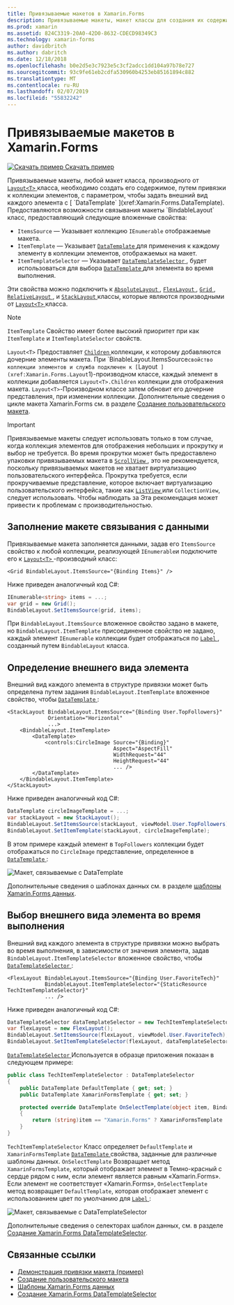 ```yaml
---
title: Привязываемые макетов в Xamarin.Forms
description: Привязываемые макеты, макет классы для создания их содержимого путем привязки к коллекции элементов, с параметром, чтобы задать внешний вид каждого элемента с помощью DataTemplate.
ms.prod: xamarin
ms.assetid: 824C3319-20A0-42D0-8632-CDECD98349C3
ms.technology: xamarin-forms
author: davidbritch
ms.author: dabritch
ms.date: 12/18/2018
ms.openlocfilehash: b0e2d5e3c7923e5c3cf2adcc1dd104a97b78e727
ms.sourcegitcommit: 93c9fe61eb2cdfa530960b4253eb85161894c882
ms.translationtype: MT
ms.contentlocale: ru-RU
ms.lasthandoff: 02/07/2019
ms.locfileid: "55832242"
---
```

# <a name="bindable-layouts-in-xamarinforms"></a>Привязываемые макетов в Xamarin.Forms

[![Скачать пример](~/media/shared/download.png) Скачать пример](https://developer.xamarin.com/samples/xamarin-forms/UserInterface/BindableLayouts/)

Привязываемые макеты, любой макет класса, производного от [ `Layout<T>` ](xref:Xamarin.Forms.Layout`1) класса, необходимо создать его содержимое, путем привязки к коллекции элементов, с параметром, чтобы задать внешний вид каждого элемента с [ `DataTemplate` ](xref:Xamarin.Forms.DataTemplate). Предоставляются возможности связывания макеты `BindableLayout` класс, предоставляющий следующие вложенные свойства:

- `ItemsSource` — Указывает коллекцию `IEnumerable` отображаемые макета.
- `ItemTemplate` — Указывает [ `DataTemplate` ](xref:Xamarin.Forms.DataTemplate) для применения к каждому элементу в коллекции элементов, отображаемых на макет.
- `ItemTemplateSelector` — Указывает [ `DataTemplateSelector` ](xref:Xamarin.Forms.DataTemplateSelector) , будет использоваться для выбора [ `DataTemplate` ](xref:Xamarin.Forms.DataTemplate) для элемента во время выполнения.

Эти свойства можно подключить к [ `AbsoluteLayout` ](xref:Xamarin.Forms.AbsoluteLayout), [ `FlexLayout` ](xref:Xamarin.Forms.FlexLayout), [ `Grid` ](xref:Xamarin.Forms.Grid), [ `RelativeLayout` ](xref:Xamarin.Forms.RelativeLayout) , и [ `StackLayout` ](xref:Xamarin.Forms.StackLayout) классы, которые являются производными от [ `Layout<T>` ](xref:Xamarin.Forms.Layout`1) класса.

> [!NOTE]
> `ItemTemplate` Свойство имеет более высокий приоритет при как `ItemTemplate` и `ItemTemplateSelector` свойств.

`Layout<T>` Предоставляет [ `Children` ](xref:Xamarin.Forms.Layout`1.Children) коллекции, к которому добавляются дочерние элементы макета. При `BinableLayout.ItemsSource` свойство коллекции элементов и служба подключен к [ `Layout<T>` ](xref:Xamarin.Forms.Layout`1)-производном классе, каждый элемент в коллекции добавляется `Layout<T>.Children` коллекции для отображения макета. `Layout<T>`-Производном классе затем обновит его дочерние представления, при изменении коллекции. Дополнительные сведения о цикле макета Xamarin.Forms см. в разделе [Создание пользовательского макета](~/xamarin-forms/user-interface/layouts/custom.md).

> [!IMPORTANT]
> Привязываемые макеты следует использовать только в том случае, когда коллекция элементов для отображения небольших и прокрутку и выбор не требуется. Во время прокрутки может быть предоставлено упаковки привязываемых макета в [ `ScrollView` ](xref:Xamarin.Forms.ScrollView), это не рекомендуется, поскольку привязываемых макетов не хватает виртуализацию пользовательского интерфейса. Прокрутка требуется, если прокручиваемые представление, которое включает виртуализацию пользовательского интерфейса, такие как [ `ListView` ](xref:Xamarin.Forms.ListView) или `CollectionView`, следует использовать. Чтобы наблюдать за Эта рекомендация может привести к проблемам с производительностью.

## <a name="populating-a-bindable-layout-with-data"></a>Заполнение макете связывания с данными

Привязываемые макета заполняется данными, задав его `ItemsSource` свойство к любой коллекции, реализующей `IEnumerable`и подключите его к [ `Layout<T>` ](xref:Xamarin.Forms.Layout`1)-производный класс:

```xaml
<Grid BindableLayout.ItemsSource="{Binding Items}" />
```

Ниже приведен аналогичный код C#:

```csharp
IEnumerable<string> items = ...;
var grid = new Grid();
BindableLayout.SetItemsSource(grid, items);
```

При `BindableLayout.ItemsSource` вложенное свойство задано в макете, но `BindableLayout.ItemTemplate` присоединенное свойство не задано, каждый элемент `IEnumerable` коллекции будет отображаться по [ `Label` ](xref:Xamarin.Forms.Label) , созданный путем `BindableLayout` класса.

## <a name="defining-item-appearance"></a>Определение внешнего вида элемента

Внешний вид каждого элемента в структуре привязки может быть определена путем задания `BindableLayout.ItemTemplate` вложенное свойство, чтобы [ `DataTemplate` ](xref:Xamarin.Forms.DataTemplate):

```xaml
<StackLayout BindableLayout.ItemsSource="{Binding User.TopFollowers}"
             Orientation="Horizontal"
             ...>
    <BindableLayout.ItemTemplate>
        <DataTemplate>
            <controls:CircleImage Source="{Binding}"
                                  Aspect="AspectFill"
                                  WidthRequest="44"
                                  HeightRequest="44"
                                  ... />
        </DataTemplate>
    </BindableLayout.ItemTemplate>
</StackLayout>
```

Ниже приведен аналогичный код C#:

```csharp
DataTemplate circleImageTemplate = ...;
var stackLayout = new StackLayout();
BindableLayout.SetItemsSource(stackLayout, viewModel.User.TopFollowers);
BindableLayout.SetItemTemplate(stackLayout, circleImageTemplate);
```

В этом примере каждый элемент в `TopFollowers` коллекции будет отображаться по `CircleImage` представление, определенное в [ `DataTemplate` ](xref:Xamarin.Forms.DataTemplate):

![Макет, связываемые с DataTemplate](bindable-layouts-images/top-followers.png "привязываемых макета с помощью шаблона данных")

Дополнительные сведения о шаблонах данных см. в разделе [шаблоны Xamarin.Forms данных](~/xamarin-forms/app-fundamentals/templates/data-templates/index.md).

## <a name="choosing-item-appearance-at-runtime"></a>Выбор внешнего вида элемента во время выполнения

Внешний вид каждого элемента в структуре привязки можно выбрать во время выполнения, в зависимости от значения элемента, задав `BindableLayout.ItemTemplateSelector` вложенное свойство, чтобы [ `DataTemplateSelector` ](xref:Xamarin.Forms.DataTemplateSelector):

```xaml
<FlexLayout BindableLayout.ItemsSource="{Binding User.FavoriteTech}"
            BindableLayout.ItemTemplateSelector="{StaticResource TechItemTemplateSelector}"
            ... />
```

Ниже приведен аналогичный код C#:

```csharp
DataTemplateSelector dataTemplateSelector = new TechItemTemplateSelector { ... };
var flexLayout = new FlexLayout();
BindableLayout.SetItemsSource(flexLayout, viewModel.User.FavoriteTech);
BindableLayout.SetItemTemplateSelector(flexLayout, dataTemplateSelector);
```

[ `DataTemplateSelector` ](xref:Xamarin.Forms.DataTemplateSelector) Используется в образце приложения показан в следующем примере:

```csharp
public class TechItemTemplateSelector : DataTemplateSelector
{
    public DataTemplate DefaultTemplate { get; set; }
    public DataTemplate XamarinFormsTemplate { get; set; }

    protected override DataTemplate OnSelectTemplate(object item, BindableObject container)
    {
        return (string)item == "Xamarin.Forms" ? XamarinFormsTemplate : DefaultTemplate;
    }
}
```

`TechItemTemplateSelector` Класс определяет `DefaultTemplate` и `XamarinFormsTemplate` [ `DataTemplate` ](xref:Xamarin.Forms.DataTemplate) свойства, заданные для различные шаблоны данных. `OnSelectTemplate` Возвращает метод `XamarinFormsTemplate`, который отображает элемент в Темно-красный с сердце рядом с ним, если элемент является равным «Xamarin.Forms». Если элемент не соответствует «Xamarin.Forms», `OnSelectTemplate` метод возвращает `DefaultTemplate`, которая отображает элемент с использованием цвет по умолчанию для [ `Label` ](xref:Xamarin.Forms.Label):

![Макет, связываемые с DataTemplateSelector](bindable-layouts-images/favorite-tech.png "привязываемых макета с помощью селектора шаблона данных")

Дополнительные сведения о селекторах шаблон данных, см. в разделе [Создание Xamarin.Forms DataTemplateSelector](~/xamarin-forms/app-fundamentals/templates/data-templates/selector.md).

## <a name="related-links"></a>Связанные ссылки

- [Демонстрация привязки макета (пример)](https://developer.xamarin.com/samples/xamarin-forms/UserInterface/BindableLayouts/)
- [Создание пользовательского макета](~/xamarin-forms/user-interface/layouts/custom.md)
- [Шаблоны Xamarin.Forms данных](~/xamarin-forms/app-fundamentals/templates/data-templates/index.md)
- [Создание Xamarin.Forms DataTemplateSelector](~/xamarin-forms/app-fundamentals/templates/data-templates/selector.md)
